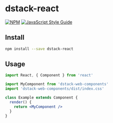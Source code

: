 # dstack-react

>

[![NPM](https://img.shields.io/npm/v/dstack-web-components.svg)](https://www.npmjs.com/package/dstack-web-components) [![JavaScript Style Guide](https://img.shields.io/badge/code_style-standard-brightgreen.svg)](https://standardjs.com)

## Install

```bash
npm install --save dstack-react
```

## Usage

```jsx
import React, { Component } from 'react'

import MyComponent from 'dstack-web-components'
import 'dstack-web-components/dist/index.css'

class Example extends Component {
  render() {
    return <MyComponent />
  }
}
```
